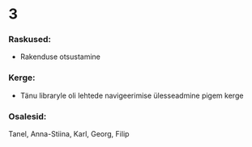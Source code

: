# 3
### Raskused: 
* Rakenduse otsustamine

### Kerge:
* Tänu libraryle oli lehtede navigeerimise ülesseadmine pigem kerge

### Osalesid:
Tanel, Anna-Stiina, Karl, Georg, Filip